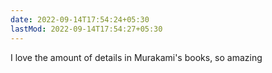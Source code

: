 ```yaml
---
date: 2022-09-14T17:54:24+05:30
lastMod: 2022-09-14T17:54:27+05:30
---
```


I love the amount of details in Murakami's books, so amazing
